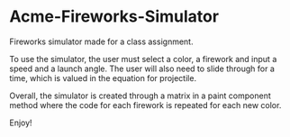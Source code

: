 # Acme-Fireworks-Simulator
Fireworks simulator made for a class assignment. 

To use the simulator, the user must select a color, a firework and input a speed and a launch angle. The user will also need to slide through for a time, which is valued in the equation for projectile.

Overall, the simulator is created through a matrix in a paint component method where the code for each firework is repeated for each new color. 

Enjoy!
